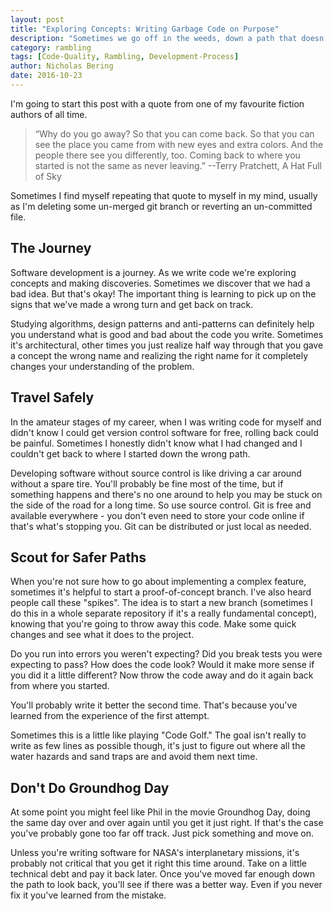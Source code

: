 ```yaml
---
layout: post
title: "Exploring Concepts: Writing Garbage Code on Purpose"
description: "Sometimes we go off in the weeds, down a path that doesn't lead to some poorly written software. It's ok to go back to where you started. That's why we have version control."
category: rambling
tags: [Code-Quality, Rambling, Development-Process]
author: Nicholas Bering
date: 2016-10-23
---
```


I'm going to start this post with a quote from one of my favourite fiction authors of all time.

> “Why do you go away? So that you can come back. So that you can see the place you came from with new eyes and extra colors. And the people there see you differently, too. Coming back to where you started is not the same as never leaving.” --Terry Pratchett, A Hat Full of Sky

Sometimes I find myself repeating that quote to myself in my mind, usually as I'm deleting some
un-merged git branch or reverting an un-committed file.

## The Journey

Software development is a journey. As we write code we're exploring concepts and making discoveries.
Sometimes we discover that we had a bad idea. But that's okay! The important thing is learning to
pick up on the signs that we've made a wrong turn and get back on track.

Studying algorithms, design patterns and anti-patterns can definitely help you understand what is 
good and bad about the code you write. Sometimes it's architectural, other times you just realize
half way through that you gave a concept the wrong name and realizing the right name for it 
completely changes your understanding of the problem.

## Travel Safely

In the amateur stages of my career, when I was writing code for myself and didn't know I could get
version control software for free, rolling back could be painful. Sometimes I honestly didn't know
what I had changed and I couldn't get back to where I started down the wrong path.

Developing software without source control is like
driving a car around without a spare tire. You'll probably be fine most of the time, but if
something happens and there's no one around to help you may be stuck on the side of the road for
a long time. So use source control. Git is free and available everywhere - you don't even need to
store your code online if that's what's stopping you. Git can be distributed or just local as needed.

## Scout for Safer Paths

When you're not sure how to go about implementing a complex feature, sometimes it's helpful to start
a proof-of-concept branch. I've also heard people call these "spikes". The idea is to start a new
branch (sometimes I do this in a whole separate repository if it's a really fundamental concept),
knowing that you're going to throw away this code. Make some quick changes and see what it does to
the project.

Do you run into errors you weren't expecting? Did you break tests you were expecting to pass?
How does the code look? Would it make more sense if you did it a little different? Now throw the
code away and do it again back from where you started.

You'll probably write it better the second time. That's because you've learned from the experience
of the first attempt.

Sometimes this is a little like playing "Code Golf." The goal isn't really to write as few lines as
possible though, it's just to figure out where all the water hazards and sand traps are and avoid
them next time.

## Don't Do Groundhog Day

At some point you might feel like Phil in the movie Groundhog Day, doing the same day over and over
again until you get it just right. If that's the case you've probably gone too far off track. Just
pick something and move on.

Unless you're writing software for NASA's interplanetary missions, it's
probably not critical that you get it right this time around. Take on a little technical debt and
pay it back later. Once you've moved far enough down the path to look back, you'll see if there was
a better way. Even if you never fix it you've learned from the mistake.

